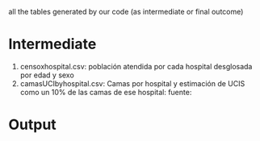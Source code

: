 all the tables generated by our code (as intermediate or final outcome)

# Intermediate
1. censoxhospital.csv: población atendida por cada hospital desglosada por edad y sexo
2. camasUCIbyhospital.csv: Camas por hospital y estimación de UCIS como un 10% de las camas de ese hospital: fuente: 

# Output
